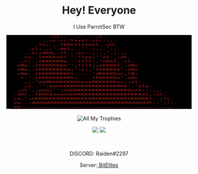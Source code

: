 <h1 align="center">Hey! Everyone</h1>
<p align="center">
I Use ParrotSec BTW
</p>

<p align="center">
<img src="./Parrot.gif" width="500px" height="200px">
</p>

<p align="center">
  <img src="https://github-profile-trophy.vercel.app/?username=hackerW1&theme=dracula&margin-w=15&margin-h=15&column=7" alt="All My Trophies" />
</p>

<p align="center">
  <img src="https://github-readme-stats.vercel.app/api?username=hackerW1&layout=compact&hide_border=true&t&card_width=150&theme=onedark" height="150rem"/>
  <img src="https://github-readme-stats.vercel.app/api/top-langs/?username=hackerW1&layout=compact&hide_border=true&t&card_width=250&theme=onedark" height="150rem" />
</p>

<br />

<p align="center"> DISCORD: Raiden#2297</p>
<p align="center"> Server:<a href="https://discord.gg/x24THvNKXT"> BitElites</a> </p>
